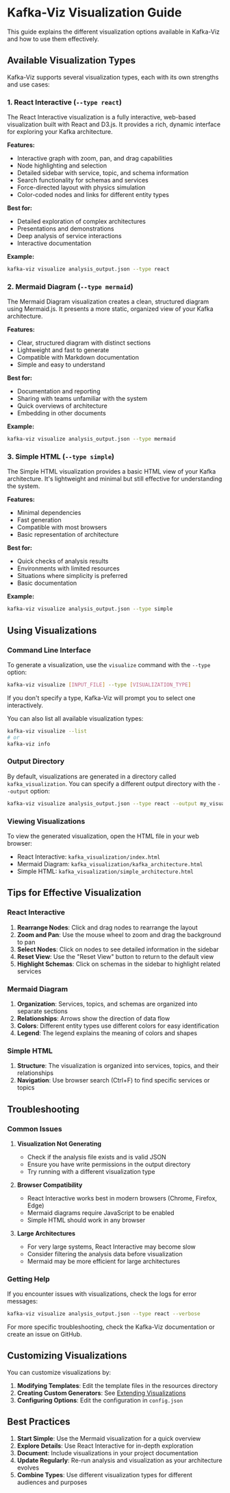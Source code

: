 # Kafka-Viz Visualization Guide

This guide explains the different visualization options available in Kafka-Viz and how to use them effectively.

## Available Visualization Types

Kafka-Viz supports several visualization types, each with its own strengths and use cases:

### 1. React Interactive (`--type react`)

The React Interactive visualization is a fully interactive, web-based visualization built with React and D3.js. It provides a rich, dynamic interface for exploring your Kafka architecture.

**Features:**
- Interactive graph with zoom, pan, and drag capabilities
- Node highlighting and selection
- Detailed sidebar with service, topic, and schema information
- Search functionality for schemas and services
- Force-directed layout with physics simulation
- Color-coded nodes and links for different entity types

**Best for:**
- Detailed exploration of complex architectures
- Presentations and demonstrations
- Deep analysis of service interactions
- Interactive documentation

**Example:**
```bash
kafka-viz visualize analysis_output.json --type react
```

### 2. Mermaid Diagram (`--type mermaid`)

The Mermaid Diagram visualization creates a clean, structured diagram using Mermaid.js. It presents a more static, organized view of your Kafka architecture.

**Features:**
- Clear, structured diagram with distinct sections
- Lightweight and fast to generate
- Compatible with Markdown documentation
- Simple and easy to understand

**Best for:**
- Documentation and reporting
- Sharing with teams unfamiliar with the system
- Quick overviews of architecture
- Embedding in other documents

**Example:**
```bash
kafka-viz visualize analysis_output.json --type mermaid
```

### 3. Simple HTML (`--type simple`)

The Simple HTML visualization provides a basic HTML view of your Kafka architecture. It's lightweight and minimal but still effective for understanding the system.

**Features:**
- Minimal dependencies
- Fast generation
- Compatible with most browsers
- Basic representation of architecture

**Best for:**
- Quick checks of analysis results
- Environments with limited resources
- Situations where simplicity is preferred
- Basic documentation

**Example:**
```bash
kafka-viz visualize analysis_output.json --type simple
```

## Using Visualizations

### Command Line Interface

To generate a visualization, use the `visualize` command with the `--type` option:

```bash
kafka-viz visualize [INPUT_FILE] --type [VISUALIZATION_TYPE]
```

If you don't specify a type, Kafka-Viz will prompt you to select one interactively.

You can also list all available visualization types:

```bash
kafka-viz visualize --list
# or
kafka-viz info
```

### Output Directory

By default, visualizations are generated in a directory called `kafka_visualization`. You can specify a different output directory with the `--output` option:

```bash
kafka-viz visualize analysis_output.json --type react --output my_visualization
```

### Viewing Visualizations

To view the generated visualization, open the HTML file in your web browser:

- React Interactive: `kafka_visualization/index.html`
- Mermaid Diagram: `kafka_visualization/kafka_architecture.html`
- Simple HTML: `kafka_visualization/simple_architecture.html`

## Tips for Effective Visualization

### React Interactive

1. **Rearrange Nodes**: Click and drag nodes to rearrange the layout
2. **Zoom and Pan**: Use the mouse wheel to zoom and drag the background to pan
3. **Select Nodes**: Click on nodes to see detailed information in the sidebar
4. **Reset View**: Use the "Reset View" button to return to the default view
5. **Highlight Schemas**: Click on schemas in the sidebar to highlight related services

### Mermaid Diagram

1. **Organization**: Services, topics, and schemas are organized into separate sections
2. **Relationships**: Arrows show the direction of data flow
3. **Colors**: Different entity types use different colors for easy identification
4. **Legend**: The legend explains the meaning of colors and shapes

### Simple HTML

1. **Structure**: The visualization is organized into services, topics, and their relationships
2. **Navigation**: Use browser search (Ctrl+F) to find specific services or topics

## Troubleshooting

### Common Issues

1. **Visualization Not Generating**
   - Check if the analysis file exists and is valid JSON
   - Ensure you have write permissions in the output directory
   - Try running with a different visualization type

2. **Browser Compatibility**
   - React Interactive works best in modern browsers (Chrome, Firefox, Edge)
   - Mermaid diagrams require JavaScript to be enabled
   - Simple HTML should work in any browser

3. **Large Architectures**
   - For very large systems, React Interactive may become slow
   - Consider filtering the analysis data before visualization
   - Mermaid may be more efficient for large architectures

### Getting Help

If you encounter issues with visualizations, check the logs for error messages:

```bash
kafka-viz visualize analysis_output.json --type react --verbose
```

For more specific troubleshooting, check the Kafka-Viz documentation or create an issue on GitHub.

## Customizing Visualizations

You can customize visualizations by:

1. **Modifying Templates**: Edit the template files in the resources directory
2. **Creating Custom Generators**: See [Extending Visualizations](extending-visualizations.md)
3. **Configuring Options**: Edit the configuration in `config.json`

## Best Practices

1. **Start Simple**: Use the Mermaid visualization for a quick overview
2. **Explore Details**: Use React Interactive for in-depth exploration
3. **Document**: Include visualizations in your project documentation
4. **Update Regularly**: Re-run analysis and visualization as your architecture evolves
5. **Combine Types**: Use different visualization types for different audiences and purposes
